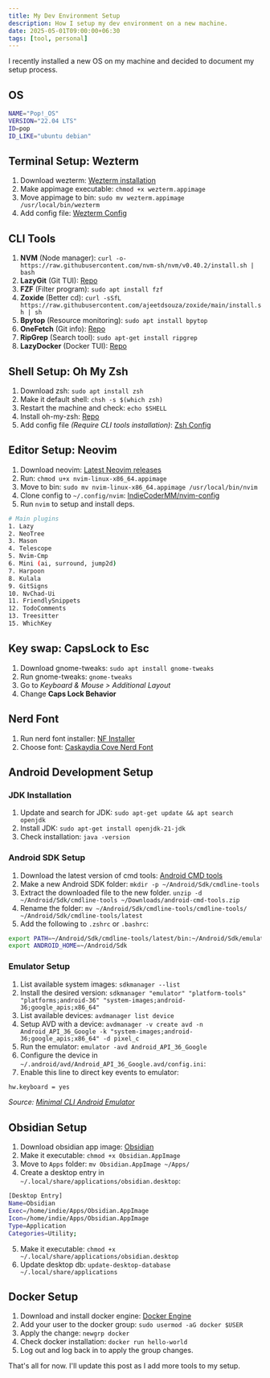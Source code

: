 ```yaml
---
title: My Dev Environment Setup
description: How I setup my dev environment on a new machine.
date: 2025-05-01T09:00:00+06:30
tags: [tool, personal]
---
```


I recently installed a new OS on my machine and decided to document my setup process. 

## OS 

```sh
NAME="Pop!_OS"
VERSION="22.04 LTS"
ID=pop
ID_LIKE="ubuntu debian"
```

## Terminal Setup: Wezterm

1. Download wezterm: [Wezterm installation](https://wezterm.org/install/linux.html#installing-on-linux-using-appimage)
2. Make appimage executable: `chmod +x wezterm.appimage`
3. Move appimage to bin: `sudo mv wezterm.appimage /usr/local/bin/wezterm`
4. Add config file: [Wezterm Config](https://gist.github.com/IndieCoderMM/96e9582f676ffaa7ce0aa04b65f1e840)

## CLI Tools

1. **NVM** (Node manager): `curl -o- https://raw.githubusercontent.com/nvm-sh/nvm/v0.40.2/install.sh | bash`
2. **LazyGit** (Git TUI): [Repo](https://github.com/jesseduffield/lazygit)
3. **FZF** (Filter program): `sudo apt install fzf`
4. **Zoxide** (Better cd): `curl -sSfL https://raw.githubusercontent.com/ajeetdsouza/zoxide/main/install.sh | sh` 
5. **Bpytop** (Resource monitoring): `sudo apt install bpytop`
6. **OneFetch** (Git info): [Repo](https://github.com/o2sh/onefetch)
7. **RipGrep** (Search tool): `sudo apt-get install ripgrep`
8. **LazyDocker** (Docker TUI): [Repo](https://github.com/jesseduffield/lazydocker)

## Shell Setup: Oh My Zsh

1. Download zsh: `sudo apt install zsh`
2. Make it default shell: `chsh -s $(which zsh)`
3. Restart the machine and check: `echo $SHELL` 
4. Install oh-my-zsh: [Repo](https://github.com/ohmyzsh/ohmyzsh)
5. Add config file *(Require CLI tools installation)*: [Zsh Config](https://gist.github.com/IndieCoderMM/96e9582f676ffaa7ce0aa04b65f1e840)

## Editor Setup: Neovim

1. Download neovim: [Latest Neovim releases](https://github.com/neovim/neovim/releases)
2. Run: `chmod u+x nvim-linux-x86_64.appimage`
3. Move to bin: `sudo mv nvim-linux-x86_64.appimage /usr/local/bin/nvim`
4. Clone config to `~/.config/nvim`: [IndieCoderMM/nvim-config](https://github.com/IndieCoderMM/nvim-config)
5. Run `nvim` to setup and install deps.

```sh 
# Main plugins
1. Lazy
2. NeoTree
3. Mason
4. Telescope
5. Nvim-Cmp
6. Mini (ai, surround, jump2d)
7. Harpoon
8. Kulala
9. GitSigns
10. NvChad-Ui
11. FriendlySnippets
12. TodoComments
13. Treesitter
15. WhichKey
```

## Key swap: CapsLock to Esc

1. Download gnome-tweaks: `sudo apt install gnome-tweaks`
2. Run gnome-tweaks: `gnome-tweaks`
3. Go to *Keyboard & Mouse > Additional Layout*
4. Change **Caps Lock Behavior**

## Nerd Font

1. Run nerd font installer: [NF Installer](https://github.com/officialrajdeepsingh/nerd-fonts-installer)
2. Choose font: [Caskaydia Cove Nerd Font](https://www.nerdfonts.com/font-downloads)

## Android Development Setup

### JDK Installation

1. Update and search for JDK: `sudo apt-get update && apt search openjdk`
2. Install JDK: `sudo apt-get install openjdk-21-jdk`
3. Check installation: `java -version`

### Android SDK Setup

1. Download the latest version of cmd tools: [Android CMD tools](https://developer.android.com/studio#command-tools)
2. Make a new Android SDK folder: `mkdir -p ~/Android/Sdk/cmdline-tools`
3. Extract the downloaded file to the new folder. `unzip -d ~/Android/Sdk/cmdline-tools ~/Downloads/android-cmd-tools.zip`
4. Rename the folder: `mv ~/Android/Sdk/cmdline-tools/cmdline-tools/ ~/Android/Sdk/cmdline-tools/latest`
5. Add the following to `.zshrc` or `.bashrc`:
```sh
export PATH=~/Android/Sdk/cmdline-tools/latest/bin:~/Android/Sdk/emulator:~/Android/Sdk/platform-tools:$PATH
export ANDROID_HOME=~/Android/Sdk
```

### Emulator Setup

1. List available system images: `sdkmanager --list`
2. Install the desired version: `sdkmanager "emulator" "platform-tools" "platforms;android-36" "system-images;android-36;google_apis;x86_64"`
3. List available devices: `avdmanager list device`
4. Setup AVD with a device: `avdmanager -v create avd -n Android_API_36_Google -k "system-images;android-36;google_apis;x86_64" -d pixel_c`
5. Run the emulator: `emulator -avd Android_API_36_Google`
6. Configure the device in `~/.android/avd/Android_API_36_Google.avd/config.ini`:
7. Enable this line to direct key events to emulator:
```sh 
hw.keyboard = yes
```

*Source: [Minimal CLI Android Emulator](https://blogs.igalia.com/jaragunde/2023/12/setting-up-a-minimal-command-line-android-emulator-on-linux/)*

## Obsidian Setup

1. Download obsidian app image: [Obsidian](https://obsidian.md/download)
2. Make it executable: `chmod +x Obsidian.AppImage`
3. Move to `Apps` folder: `mv Obsidian.AppImage ~/Apps/`
4. Create a desktop entry in `~/.local/share/applications/obsidian.desktop`:
```sh
[Desktop Entry]
Name=Obsidian
Exec=/home/indie/Apps/Obsidian.AppImage
Icon=/home/indie/Apps/Obsidian.AppImage
Type=Application
Categories=Utility;
```
5. Make it executable: `chmod +x ~/.local/share/applications/obsidian.desktop`
6. Update desktop db: `update-desktop-database ~/.local/share/applications`

## Docker Setup 

1. Download and install docker engine: [Docker Engine](https://docs.docker.com/engine/install/ubuntu/)
2. Add your user to the docker group: `sudo usermod -aG docker $USER`
3. Apply the change: `newgrp docker`
4. Check docker installation: `docker run hello-world`
5. Log out and log back in to apply the group changes.

That's all for now. I'll update this post as I add more tools to my setup.
